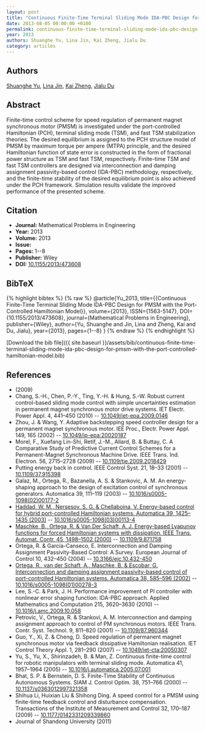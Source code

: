 ```yaml
---
layout: post
title: "Continuous Finite-Time Terminal Sliding Mode IDA-PBC Design for PMSM with the Port-Controlled Hamiltonian Model"
date: 2013-08-05 00:00:00 +0100
permalink: continuous-finite-time-terminal-sliding-mode-ida-pbc-design-for-pmsm-with-the-port-controlled-hamiltonian-model
year: 2013
authors: Shuanghe Yu, Lina Jin, Kai Zheng, Jialu Du
category: articles
---
```

 
## Authors
[Shuanghe Yu](authors/shuanghe-yu), [Lina Jin](authors/lina-jin), [Kai Zheng](authors/kai-zheng), [Jialu Du](authors/jialu-du)
 
## Abstract
Finite-time control scheme for speed regulation of permanent magnet synchronous motor (PMSM) is investigated under the port-controlled Hamiltonian (PCH), terminal sliding mode (TSM), and fast TSM stabilization theories. The desired equilibrium is assigned to the PCH structure model of PMSM by maximum torque per ampere (MTPA) principle, and the desired Hamiltonian function of state error is constructed in the form of fractional power structure as TSM and fast TSM, respectively. Finite-time TSM and fast TSM controllers are designed via interconnection and damping assignment passivity-based control (IDA-PBC) methodology, respectively, and the finite-time stability of the desired equilibrium point is also achieved under the PCH framework. Simulation results validate the improved performance of the presented scheme.
 
## Citation
- **Journal:** Mathematical Problems in Engineering
- **Year:** 2013
- **Volume:** 2013
- **Issue:** 
- **Pages:** 1--8
- **Publisher:** Wiley
- **DOI:** [10.1155/2013/473608](https://doi.org/10.1155/2013/473608)
 
## BibTeX
{% highlight bibtex %}
{% raw %}
@article{Yu_2013,
  title={{Continuous Finite-Time Terminal Sliding Mode IDA-PBC Design for PMSM with the Port-Controlled Hamiltonian Model}},
  volume={2013},
  ISSN={1563-5147},
  DOI={10.1155/2013/473608},
  journal={Mathematical Problems in Engineering},
  publisher={Wiley},
  author={Yu, Shuanghe and Jin, Lina and Zheng, Kai and Du, Jialu},
  year={2013},
  pages={1--8}
}
{% endraw %}
{% endhighlight %}
 
[Download the bib file]({{ site.baseurl }}/assets/bib/continuous-finite-time-terminal-sliding-mode-ida-pbc-design-for-pmsm-with-the-port-controlled-hamiltonian-model.bib)
 
## References
- (2009)
- Chang, S.-H., Chen, P.-Y., Ting, Y.-H. & Hung, S.-W. Robust current control-based sliding mode control with simple uncertainties estimation in permanent magnet synchronous motor drive systems. IET Electr. Power Appl. 4, 441–450 (2010) -- [10.1049/iet-epa.2009.0146](https://doi.org/10.1049/iet-epa.2009.0146)
- Zhou, J. & Wang, Y. Adaptive backstepping speed controller design for a permanent magnet synchronous motor. IEE Proc., Electr. Power Appl. 149, 165 (2002) -- [10.1049/ip-epa:20020187](https://doi.org/10.1049/ip-epa:20020187)
- Morel, F., Xuefang Lin-Shi, Retif, J.-M., Allard, B. & Buttay, C. A Comparative Study of Predictive Current Control Schemes for a Permanent-Magnet Synchronous Machine Drive. IEEE Trans. Ind. Electron. 56, 2715–2728 (2009) -- [10.1109/tie.2009.2018429](https://doi.org/10.1109/tie.2009.2018429)
- Putting energy back in control. IEEE Control Syst. 21, 18–33 (2001) -- [10.1109/37.915398](https://doi.org/10.1109/37.915398)
- Galaz, M., Ortega, R., Bazanella, A. S. & Stankovic, A. M. An energy-shaping approach to the design of excitation control of synchronous generators. Automatica 39, 111–119 (2003) -- [10.1016/s0005-1098(02)00177-2](https://doi.org/10.1016/s0005-1098(02)00177-2)
- [Haddad, W. M., Nersesov, S. G. & Chellaboina, V. Energy-based control for hybrid port-controlled Hamiltonian systems. Automatica 39, 1425–1435 (2003)](energy-based-control-for-hybrid-port-controlled-hamiltonian-systems) -- [10.1016/s0005-1098(03)00113-4](https://doi.org/10.1016/s0005-1098(03)00113-4)
- [Maschke, B., Ortega, R. & Van Der Schaft, A. J. Energy-based Lyapunov functions for forced Hamiltonian systems with dissipation. IEEE Trans. Automat. Contr. 45, 1498–1502 (2000)](energy-based-lyapunov-functions-for-forced-hamiltonian-systems-with-dissipation) -- [10.1109/9.871758](https://doi.org/10.1109/9.871758)
- Ortega, R. & García-Canseco, E. Interconnection and Damping Assignment Passivity-Based Control: A Survey. European Journal of Control 10, 432–450 (2004) -- [10.3166/ejc.10.432-450](https://doi.org/10.3166/ejc.10.432-450)
- [Ortega, R., van der Schaft, A., Maschke, B. & Escobar, G. Interconnection and damping assignment passivity-based control of port-controlled Hamiltonian systems. Automatica 38, 585–596 (2002)](interconnection-and-damping-assignment-passivity-based-control-of-port-controlled-hamiltonian-systems) -- [10.1016/s0005-1098(01)00278-3](https://doi.org/10.1016/s0005-1098(01)00278-3)
- Lee, S.-C. & Park, J. H. Performance improvement of PI controller with nonlinear error shaping function: IDA-PBC approach. Applied Mathematics and Computation 215, 3620–3630 (2010) -- [10.1016/j.amc.2009.10.058](https://doi.org/10.1016/j.amc.2009.10.058)
- Petrovic, V., Ortega, R. & Stankovi, A. M. Interconnection and damping assignment approach to control of PM synchronous motors. IEEE Trans. Contr. Syst. Technol. 9, 811–820 (2001) -- [10.1109/87.960344](https://doi.org/10.1109/87.960344)
- Guo, Y., Xi, Z. & Cheng, D. Speed regulation of permanent magnet synchronous motor via feedback dissipative Hamiltonian realisation. IET Control Theory Appl. 1, 281–290 (2007) -- [10.1049/iet-cta:20050307](https://doi.org/10.1049/iet-cta:20050307)
- Yu, S., Yu, X., Shirinzadeh, B. & Man, Z. Continuous finite-time control for robotic manipulators with terminal sliding mode. Automatica 41, 1957–1964 (2005) -- [10.1016/j.automatica.2005.07.001](https://doi.org/10.1016/j.automatica.2005.07.001)
- Bhat, S. P. & Bernstein, D. S. Finite-Time Stability of Continuous Autonomous Systems. SIAM J. Control Optim. 38, 751–766 (2000) -- [10.1137/s0363012997321358](https://doi.org/10.1137/s0363012997321358)
- Shihua Li, Huixian Liu & Shihong Ding. A speed control for a PMSM using finite-time feedback control and disturbance compensation. Transactions of the Institute of Measurement and Control 32, 170–187 (2009) -- [10.1177/0142331209339860](https://doi.org/10.1177/0142331209339860)
- Journal of Shandong University (2011)

